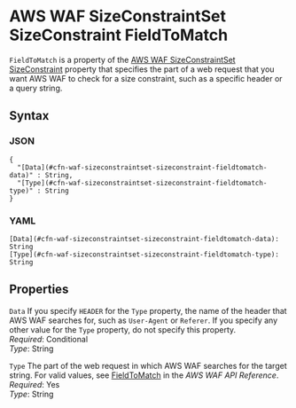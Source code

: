 # AWS WAF SizeConstraintSet SizeConstraint FieldToMatch<a name="aws-properties-waf-sizeconstraintset-sizeconstraint-fieldtomatch"></a>

`FieldToMatch` is a property of the [AWS WAF SizeConstraintSet SizeConstraint](aws-properties-waf-sizeconstraintset-sizeconstraint.md) property that specifies the part of a web request that you want AWS WAF to check for a size constraint, such as a specific header or a query string\.

## Syntax<a name="w4ab1c21c10d210c25c15b5"></a>

### JSON<a name="aws-properties-waf-sizeconstraintset-sizeconstraint-fieldtomatch-syntax.json"></a>

```
{
  "[Data](#cfn-waf-sizeconstraintset-sizeconstraint-fieldtomatch-data)" : String,
  "[Type](#cfn-waf-sizeconstraintset-sizeconstraint-fieldtomatch-type)" : String
}
```

### YAML<a name="aws-properties-waf-sizeconstraintset-sizeconstraint-fieldtomatch-syntax.yaml"></a>

```
[Data](#cfn-waf-sizeconstraintset-sizeconstraint-fieldtomatch-data): String
[Type](#cfn-waf-sizeconstraintset-sizeconstraint-fieldtomatch-type): String
```

## Properties<a name="w4ab1c21c10d210c25c15b7"></a>

`Data`  <a name="cfn-waf-sizeconstraintset-sizeconstraint-fieldtomatch-data"></a>
If you specify `HEADER` for the `Type` property, the name of the header that AWS WAF searches for, such as `User-Agent` or `Referer`\. If you specify any other value for the `Type` property, do not specify this property\.  
*Required*: Conditional  
*Type*: String

`Type`  <a name="cfn-waf-sizeconstraintset-sizeconstraint-fieldtomatch-type"></a>
The part of the web request in which AWS WAF searches for the target string\. For valid values, see [FieldToMatch](https://docs.aws.amazon.com/waf/latest/APIReference/API_FieldToMatch.html) in the *AWS WAF API Reference*\.  
*Required*: Yes  
*Type*: String
